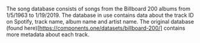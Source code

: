 The song database consists of songs from the Billboard 200 albums from 1/5/1963 to 1/19/2019. The database in use contains data about the track ID on Spotify, track name, album name and artist name. The original database (found here)[https://components.one/datasets/billboard-200/] contains more metadata about each track.